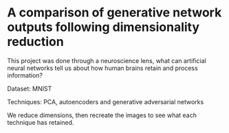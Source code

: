 # A comparison of generative network outputs following dimensionality reduction

This project was done through a neuroscience lens, what can artificial neural networks tell us about how human brains retain and process information? 

Dataset: MNIST

Techniques: PCA, autoencoders and generative adversarial networks

We reduce dimensions, then recreate the images to see what each technique has retained.

